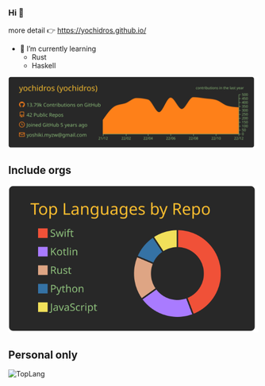 ### Hi 🐶 

<!--
**yochidros/yochidros** is a ✨ _special_ ✨ repository because its `README.md` (this file) appears on your GitHub profile.

Here are some ideas to get you started:

- 🔭 I’m currently working on ...
 ...
- 👯 I’m looking to collaborate on ...
- 🤔 I’m looking for help with ...
- 💬 Ask me about ...
- 📫 How to reach me: ...
- 😄 Pronouns: ...
- ⚡ Fun fact: ...
-->

more detail 👉 https://yochidros.github.io/

- 🌱 I’m currently learning 
  - Rust
  - Haskell
  
![](https://raw.githubusercontent.com/yochidros/yochidros/main/profile-summary-card-output/gruvbox/0-profile-details.svg)

## Include orgs
![](https://raw.githubusercontent.com/yochidros/yochidros/main/profile-summary-card-output/gruvbox/1-repos-per-language.svg)

## Personal only
![TopLang](https://github-readme-stats-j0c5ylz9r-yochidros.vercel.app/api/top-langs/?username=yochidros&layout=compact&theme=gruvbox)
